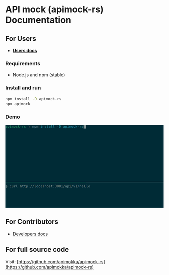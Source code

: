 # API mock (apimock-rs) Documentation

## For Users

- [**Users docs**](users/README.md)

### Requirements

* Node.js and npm (stable)

### Install and run

```sh
npm install -D apimock-rs
npx apimock
```

### Demo

![demo](https://github.com/apimokka/apimock-rs/blob/main/docs/.assets/demo.gif?raw=true)

## For Contributors

- [Developers docs](developers/README.md)

## For full source code

Visit: [https://github.com/apimokka/apimock-rs](https://github.com/apimokka/apimock-rs)
